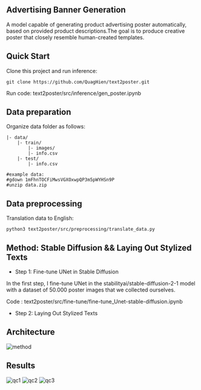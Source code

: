 ##  Advertising Banner Generation
A model capable of generating product advertising poster automatically, based on provided product descriptions.The goal is to produce creative poster that closely resemble human-created templates.
## Quick Start
Clone this project and run inference:
```
git clone https://github.com/QuagHien/text2poster.git
```

Run code: text2poster/src/inference/gen_poster.ipynb

## Data preparation
Organize data folder as follows:
  ```
  |- data/
      |- train/
          |- images/
          |- info.csv
      |- test/
          |- info.csv

#example data:
#gdown 1mFhnTOCFiMwsVGXOxwpQP3m5pWYHSn9P
#unzip data.zip
  ```
## Data preprocessing
Translation data to English:
```
python3 text2poster/src/preprocessing/translate_data.py
```
## Method: Stable Diffusion && Laying Out Stylized Texts
*   Step 1: Fine-tune UNet in Stable Diffusion

  In the first step, I fine-tune UNet in the stabilityai/stable-diffusion-2-1 model with a dataset of 50.000 poster images that we collected ourselves.

  Code : text2poster/src/fine-tune/fine-tune_Unet-stable-diffusion.ipynb
*   Step 2: Laying Out Stylized Texts

## Architecture
<img src="https://github.com/QuagHien/text2poster/blob/master/images/architecture.png" alt="method" />

## Results
<img src="https://github.com/QuagHien/text2poster/blob/master/images/qc1.jpg" alt="qc1" />
<img src="https://github.com/QuagHien/text2poster/blob/master/images/qc2.jpg" alt="qc2" />
<img src="https://github.com/QuagHien/text2poster/blob/master/images/qc3.jpg" alt="qc3" />


